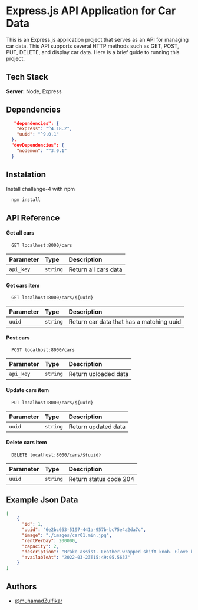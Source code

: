 
# Express.js API Application for Car Data

This is an Express.js application project that serves as an API for managing car data. This API supports several HTTP methods such as GET, POST, PUT, DELETE, and display car data. Here is a brief guide to running this project.


## Tech Stack

**Server:** Node, Express

## Dependencies
```json
   "dependencies": {
    "express": "^4.18.2",
    "uuid": "^9.0.1"
  },
  "devDependencies": {
    "nodemon": "^3.0.1"
  }
  ```


## Instalation

Install challange-4 with npm

```bash
  npm install
```

    
## API Reference


#### Get all cars

```http
  GET localhost:8000/cars
```

| Parameter | Type     | Description                |
| :-------- | :------- | :------------------------- |
| `api_key` | `string` |Return all cars data|

#### Get cars item

```http
  GET localhost:8000/cars/${uuid}
```

| Parameter | Type     | Description                       |
| :-------- | :------- | :-------------------------------- |
| `uuid`      | `string` | Return car data that has a matching uuid|

#### Post cars

```http
  POST localhost:8000/cars
```

| Parameter | Type     | Description                       |
| :-------- | :------- | :-------------------------------- |
| `api_key`      | `string` | Return uploaded data|

#### Update cars item

```http
  PUT localhost:8000/cars/${uuid}
```

| Parameter | Type     | Description                       |
| :-------- | :------- | :-------------------------------- |
| `uuid`      | `string` | Return updated data|

#### Delete cars item

```http
  DELETE localhost:8000/cars/${uuid}
```

| Parameter | Type     | Description                       |
| :-------- | :------- | :-------------------------------- |
| `uuid`      | `string` | Return status code 204|


## Example Json Data

```json
[
    {
      "id": 1,
      "uuid": "6e2bc663-5197-441a-957b-bc75e4a2da7c",
      "image": "./images/car01.min.jpg",
      "rentPerDay": 200000,
      "capacity": 2,
      "description": "Brake assist. Leather-wrapped shift knob. Glove box lamp. Air conditioning w/in-cabin microfilter.",
      "availableAt": "2022-03-23T15:49:05.563Z"
    }
]

```
## Authors

- [@muhamadZulfikar](https://www.github.com/muhamadZulfikar)
